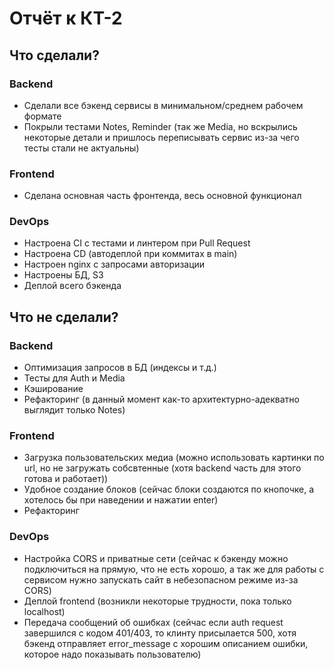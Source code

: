 # Отчёт к КТ-2

## Что сделали?

### Backend

- Сделали все бэкенд сервисы в минимальном/среднем рабочем формате
- Покрыли тестами Notes, Reminder (так же Media, но вскрылись некоторые детали и пришлось переписывать сервис из-за чего тесты стали не актуальны)

### Frontend

- Сделана основная часть фронтенда, весь основной функционал

### DevOps

- Настроена CI с тестами и линтером при Pull Request
- Настроена CD (автодеплой при коммитах в main)
- Настроен nginx с запросами авторизации
- Настроены БД, S3
- Деплой всего бэкенда

## Что не сделали?

### Backend

- Оптимизация запросов в БД (индексы и т.д.)
- Тесты для Auth и Media
- Кэширование
- Рефакторинг (в данный момент как-то архитектурно-адекватно выглядит только Notes)

### Frontend

- Загрузка пользовательских медиа (можно использовать картинки по url, но не загружать собсвтенные (хотя backend часть для этого готова и работает))
- Удобное создание блоков (сейчас блоки создаются по кнопочке, а хотелось бы при наведении и нажатии enter)
- Рефакторинг

### DevOps

- Настройка CORS и приватные сети (сейчас к бэкенду можно подключиться на прямую, что не есть хорошо, а так же для работы с сервисом нужно запускать сайт в небезопасном режиме из-за CORS)
- Деплой frontend (возникли некоторые трудности, пока только localhost)
- Передача сообщений об ошибках (сейчас если auth request завершился с кодом 401/403, то клинту присылается 500, хотя бэкенд отправляет error_message с хорошим описанием ошибки, которое надо показывать пользователю)